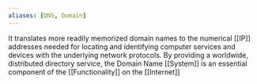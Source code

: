 ```yaml
---
aliases: [DNS, Domain]
---
```


It translates more readily memorized domain names to the numerical [[IP]] addresses needed for locating and identifying computer services and devices with the underlying network protocols. By providing a worldwide, distributed directory service, the Domain Name [[System]] is an essential component of the [[Functionality]] on the [[Internet]]
